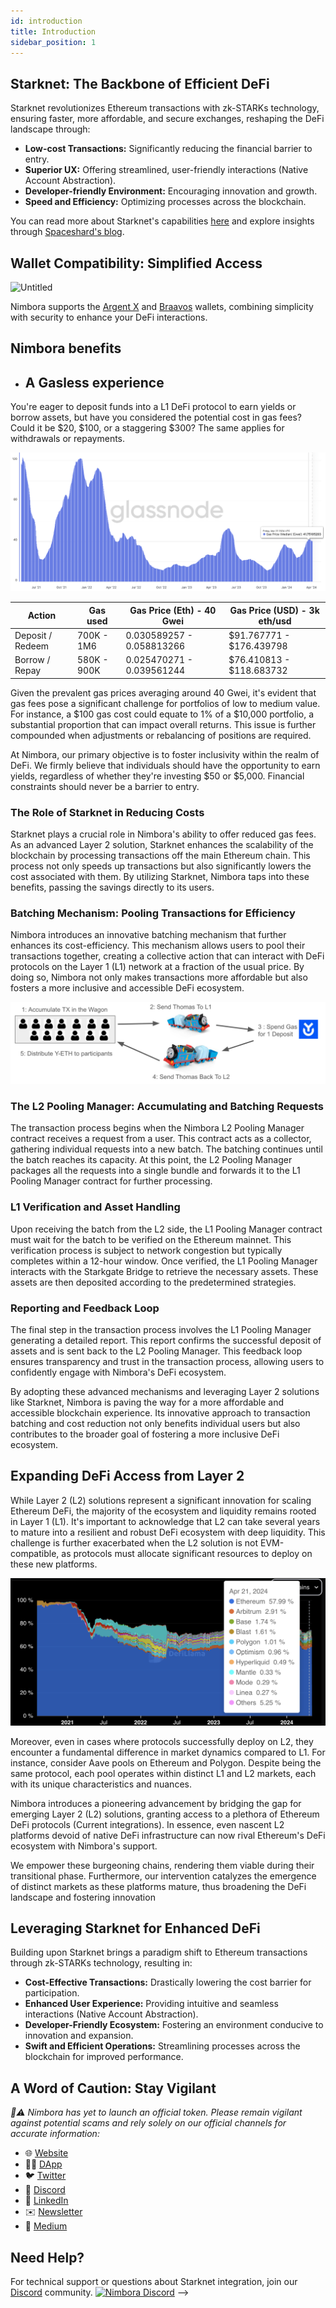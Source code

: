 ```yaml
---
id: introduction
title: Introduction
sidebar_position: 1
---
```


## **Starknet: The Backbone of Efficient DeFi**

Starknet revolutionizes Ethereum transactions with zk-STARKs technology, ensuring faster, more affordable, and secure exchanges, reshaping the DeFi landscape through:

- **Low-cost Transactions:** Significantly reducing the financial barrier to entry.
- **Superior UX:** Offering streamlined, user-friendly interactions (Native Account Abstraction).
- **Developer-friendly Environment:** Encouraging innovation and growth.
- **Speed and Efficiency:** Optimizing processes across the blockchain.

You can read more about Starknet's capabilities [here](https://www.starknet.io/en) and explore insights through [Spaceshard's blog](https://www.spaceshard.io/blog/learning-starknet-community-edu-resources).

## **Wallet Compatibility: Simplified Access**

![Untitled](https://i.ibb.co/khknbwX/Nimbora-Wallet.png)

Nimbora supports the [Argent X](https://www.argent.xyz/argent-x/) and [Braavos](https://braavos.app/) wallets, combining simplicity with security to enhance your DeFi interactions. 

## Nimbora benefits

- ## A Gasless experience
    
You're eager to deposit funds into a L1 DeFi protocol to earn yields or borrow assets, but have you considered the potential cost in gas fees? Could it be $20, $100, or a staggering $300? The same applies for withdrawals or repayments. 

![Gas](/img/gas.png)

| Action            | Gas used       | Gas Price (Eth) - 40 Gwei  | Gas Price (USD) - 3k eth/usd  |
|-------------------|----------------|-------------------------------|---------------------|
| Deposit / Redeem | 700K - 1M6     | 0.030589257 - 0.058813266     | $91.767771 - $176.439798 |
| Borrow / Repay   | 580K - 900K    | 0.025470271 - 0.039561244     | $76.410813 - $118.683732 |


Given the prevalent gas prices averaging around 40 Gwei, it's evident that gas fees pose a significant challenge for portfolios of low to medium value. For instance, a $100 gas cost could equate to 1% of a $10,000 portfolio, a substantial proportion that can impact overall returns. This issue is further compounded when adjustments or rebalancing of positions are required.

At Nimbora, our primary objective is to foster inclusivity within the realm of DeFi. We firmly believe that individuals should have the opportunity to earn yields, regardless of whether they're investing $50 or $5,000. Financial constraints should never be a barrier to entry.


### The Role of Starknet in Reducing Costs

Starknet plays a crucial role in Nimbora's ability to offer reduced gas fees. As an advanced Layer 2 solution, Starknet enhances the scalability of the blockchain by processing transactions off the main Ethereum chain. This process not only speeds up transactions but also significantly lowers the cost associated with them. By utilizing Starknet, Nimbora taps into these benefits, passing the savings directly to its users.

### Batching Mechanism: Pooling Transactions for Efficiency

Nimbora introduces an innovative batching mechanism that further enhances its cost-efficiency. This mechanism allows users to pool their transactions together, creating a collective action that can interact with DeFi protocols on the Layer 1 (L1) network at a fraction of the usual price. By doing so, Nimbora not only makes transactions more affordable but also fosters a more inclusive and accessible DeFi ecosystem.

![Gas](/content/pooling.png)


### The L2 Pooling Manager: Accumulating and Batching Requests

The transaction process begins when the Nimbora L2 Pooling Manager contract receives a request from a user. This contract acts as a collector, gathering individual requests into a new batch. The batching continues until the batch reaches its capacity. At this point, the L2 Pooling Manager packages all the requests into a single bundle and forwards it to the L1 Pooling Manager contract for further processing.

### L1 Verification and Asset Handling

Upon receiving the batch from the L2 side, the L1 Pooling Manager contract must wait for the batch to be verified on the Ethereum mainnet. This verification process is subject to network congestion but typically completes within a 12-hour window. Once verified, the L1 Pooling Manager interacts with the Starkgate Bridge to retrieve the necessary assets. These assets are then deposited according to the predetermined strategies.

### Reporting and Feedback Loop

The final step in the transaction process involves the L1 Pooling Manager generating a detailed report. This report confirms the successful deposit of assets and is sent back to the L2 Pooling Manager. This feedback loop ensures transparency and trust in the transaction process, allowing users to confidently engage with Nimbora's DeFi ecosystem.

By adopting these advanced mechanisms and leveraging Layer 2 solutions like Starknet, Nimbora is paving the way for a more affordable and accessible blockchain experience. Its innovative approach to transaction batching and cost reduction not only benefits individual users but also contributes to the broader goal of fostering a more inclusive DeFi ecosystem.



## Expanding DeFi Access from Layer 2

While Layer 2 (L2) solutions represent a significant innovation for scaling Ethereum DeFi, the majority of the ecosystem and liquidity remains rooted in Layer 1 (L1). It's important to acknowledge that L2 can take several years to mature into a resilient and robust DeFi ecosystem with deep liquidity. This challenge is further exacerbated when the L2 solution is not EVM-compatible, as protocols must allocate significant resources to deploy on these new platforms.

![Tvl](/img/tvl.png)


Moreover, even in cases where protocols successfully deploy on L2, they encounter a fundamental difference in market dynamics compared to L1. For instance, consider Aave pools on Ethereum and Polygon. Despite being the same protocol, each pool operates within distinct L1 and L2 markets, each with its unique characteristics and nuances.

Nimbora introduces a pioneering advancement by bridging the gap for emerging Layer 2 (L2) solutions, granting access to a plethora of Ethereum DeFi protocols (Current integrations). In essence, even nascent L2 platforms devoid of native DeFi infrastructure can now rival Ethereum's DeFi ecosystem with Nimbora's support.

We empower these burgeoning chains, rendering them viable during their transitional phase. Furthermore, our intervention catalyzes the emergence of distinct markets as these platforms mature, thus broadening the DeFi landscape and fostering innovation


## Leveraging Starknet for Enhanced DeFi

Building upon Starknet brings a paradigm shift to Ethereum transactions through zk-STARKs technology, resulting in:

- **Cost-Effective Transactions:** Drastically lowering the cost barrier for participation.
- **Enhanced User Experience:** Providing intuitive and seamless interactions (Native Account Abstraction).
- **Developer-Friendly Ecosystem:** Fostering an environment conducive to innovation and expansion.
- **Swift and Efficient Operations:** Streamlining processes across the blockchain for improved performance.

## **A Word of Caution: Stay Vigilant**

*🐧⚠️ Nimbora has yet to launch an official token. Please remain vigilant against potential scams and rely solely on our official channels for accurate information:*

- 🌐 [Website](https://www.nimbora.io/)
- 👨‍💻 [DApp](https://app.nimbora.io/)
- 🐦 [Twitter](https://twitter.com/Nimbora_)
- 👋 [Discord](http://discord.gg/nimbora)
- 💼 [LinkedIn](https://www.linkedin.com/company/nimbora/)
- ✉️ [Newsletter](https://bit.ly/nimboranewsletter)
- 📖 [Medium](https://medium.com/@Nimbora)

## **Need Help?**

For technical support or questions about Starknet integration, join our [Discord](https://discord.gg/nimbora) community.
[![Nimbora Discord](https://i.ibb.co/23npZRk/Nimbora-Discord.png)](https://discord.gg/nimbora) -->
